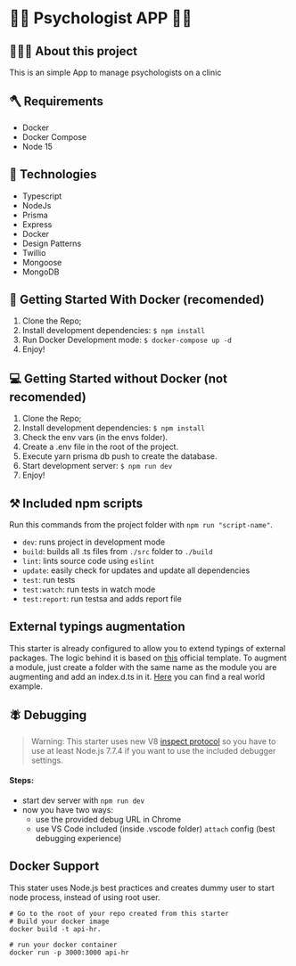 # 🚀🚀 Psychologist APP 🚀🚀

## 👨🏻‍💻 About this project
This is an simple App to manage psychologists on a clinic 

## 🪓 Requirements

- Docker
- Docker Compose
- Node 15

## 🚀 Technologies

 - Typescript
 - NodeJs
 - Prisma
 - Express
 - Docker
 - Design Patterns
 - Twillio
 - Mongoose
 - MongoDB

## 🐳  Getting Started With Docker (recomended)

1. Clone the Repo;
2. Install development dependencies: `$ npm install`
3. Run Docker Development mode: `$ docker-compose up -d`
4. Enjoy!

## 💻  Getting Started without Docker (not recomended)

1. Clone the Repo;
2. Install development dependencies: `$ npm install`
4. Check the env vars (in the envs folder).
5. Create a .env file in the root of the project.
6. Execute yarn prisma db push to create the database.
3. Start development server: `$ npm run dev`
4. Enjoy!


## ⚒️ Included npm scripts

Run this commands from the project folder with `npm run "script-name"`.
* `dev`: runs project in development mode
* `build`: builds all .ts files from `./src` folder to `./build`
* `lint`: lints source code using `eslint`
* `update`: easily check for updates and update all dependencies
* `test`: run tests
* `test:watch`: run tests in watch mode
* `test:report`: run testsa and adds report file

## External typings augmentation
This starter is already configured to allow you to extend typings of external packages. The logic behind it is based on [this](https://www.typescriptlang.org/docs/handbook/declaration-files/templates/module-plugin-d-ts.html) official template. To augment a module, just create a folder with the same name as the module you are augmenting and add an index.d.ts in it. [Here](https://github.com/fox1t/fastify-websocket-router/tree/master/typings/fastify) you can find a real world example.

## 🪰 Debugging
> Warning: This starter uses new V8 [inspect protocol](https://nodejs.org/api/debugger.html) so you have to use at least Node.js 7.7.4 if you want to use the included debugger settings.

#### Steps:
* start dev server with `npm run dev`
* now you have two ways:
  * use the provided debug URL in Chrome
  * use VS Code included (inside .vscode folder) `attach` config (best debugging experience)

## Docker Support

This stater uses Node.js best practices and creates dummy user to start node process, instead of using root user.

```
# Go to the root of your repo created from this starter
# Build your docker image
docker build -t api-hr.

# run your docker container
docker run -p 3000:3000 api-hr
```
